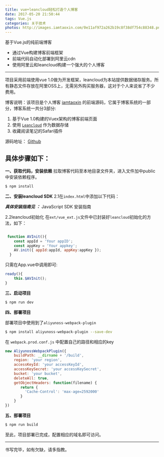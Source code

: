 ```yaml
---
title: vue+leancloud轻松打造个人博客
date: 2017-05-20 21:50:44
tags: Vue.js
categories: 关于技术
photos: http://images.iamtaoxin.com/0e11af972a262b19c8f38df754c88348.png
---
```


基于Vue.js的纯前端博客  


* 通过Vue构建博客前端框架
* 前端代码自动化部署到阿里云cdn
* 使用阿里云和leancloud构建一个强大的个人博客
- - - -
项目采用前端使用vue 1.0做为开发框架，leancloud为本站提供数据储存服务。所有静态文件存放在阿里OSS上，无需另外购买服务器，这对于个人来说省了不少费用。

博客说明：该项目是个人博客 [iamtaoxin](http://blog.iamtaoxin.com) 的前端源码，它属于博客系统的一部分，博客系统一共分3部分:

1. 基于Vue 1.0构建的Vuex架构的博客前端页面
2. 使用 [`Leancloud`](http://leancloud.cn) 作为数据存储
3. 收藏阅读笔记的Safari插件

源码地址： [Github](https://github.com/taosin/ixinyi_admin)

## 具体步骤如下：

**一、获取代码，安装依赖**
拉取博客代码至本地目录文件夹，进入文件加中public中安装依赖程序。

```bash
$ npm install
```

**二、安装leancloud SDK**
2.1在`index.html`中添加以下代码：
<!-- 存储服务 -->
<script src="//cdn1.lncld.net/static/js/2.1.4/av-min.js"></script>

***具体安装指南见 ：***
JavaScript SDK 安装指南

2.2leancloud初始化
在`ext/vue_ext.js`文件中已封装好`leancloud`初始化的方法，如下：

```javascript

 function AVInit(){
    const appId = 'Your appID';
    const appKey = 'Your appkey';
    AV.init({ appId:appId, appKey:appKey });
  }
```

只需在App.vue中调用即可:

```javascript
ready(){
    this.$AVInit();
}
```

**三、启动项目**

```bash
$ npm run dev
```

**四、部署项目**

 部署项目中使用到了`aliyunoss-webpack-plugin`
``` bash
$ npm install aliyunoss-webpack-plugin --save-dev
```

在 `webpack.prod.conf.js` 中配置自己的路径和相应的key

```javascript
new AliyunossWebpackPlugin({
    buildPath: __dirname + '/build',
    region: 'your region',
    accessKeyId: 'your accessKeyId',
    accessKeySecret: 'your accessKeySecret',
    bucket: 'your bucket',
    deleteAll: true,
    getObjectHeaders: function(filename) {
       return {
         'Cache-Control': 'max-age=2592000'
       }
    }
})
```

**五、部署项目**

```bash
$ npm run build
```

至此，项目部署已完成，配置相应的域名即可访问。
- - - -

书写完毕，如有欠缺，请多指教。